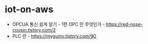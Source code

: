 # iot-on-aws


* OPCUA 통신 쉽게 알기 - 1편 OPC 란 무엇인가 - https://red-nose-cousin.tistory.com/2
* PLC 란 - https://mygumy.tistory.com/90
